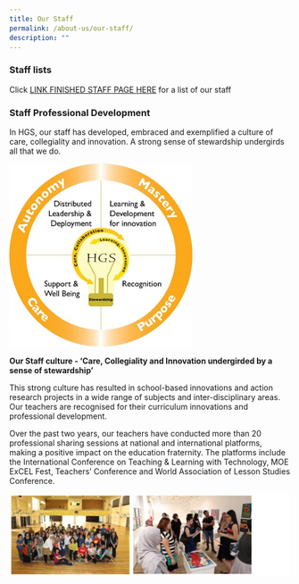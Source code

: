 ```yaml
---
title: Our Staff
permalink: /about-us/our-staff/
description: ""
---
```

### Staff lists

Click [LINK FINISHED STAFF PAGE HERE](/here/) for a list of our staff

### Staff Professional Development 

In HGS, our staff has developed, embraced and exemplified a culture of care, collegiality and innovation. A strong sense of stewardship undergirds all that we do.

<img src="/images/Staff%20Engagement%20Framework.png" 
     style="width:65%">


**Our Staff culture - ‘Care, Collegiality and Innovation undergirded by a sense of stewardship’**

  

This strong culture has resulted in school-based innovations and action research projects in a wide range of subjects and inter-disciplinary areas. Our teachers are recognised for their curriculum innovations and professional development.

  

Over the past two years, our teachers have conducted more than 20 professional sharing sessions at national and international platforms, making a positive impact on the education fraternity. The platforms include the International Conference on Teaching & Learning with Technology, MOE ExCEL Fest, Teachers’ Conference and World Association of Lesson Studies Conference.

![](/images/staffdevelop.png)